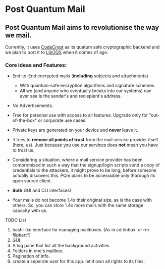 # Post Quantum Mail

## Post Quantum Mail aims to revolutionise the way we mail.

Currently, it uses [CodeCrypt](https://github.com/exaexa/codecrypt) as its quatum safe cryptographic backend and we plan to port it to [LibOQS](https://github.com/open-quantum-safe/liboqs) when it comes of age.

### Core ideas and Features:

* End-to-End encrypted mails (**including** subjects and attachments)
  * With quantum-safe encryption algorithms and signature schemes.
  * All we (and anyone who eventually breaks into our systems) can ever see
	is the sender's and reciepient's address.

* No Advertisements.

* Free for personal use with access to all features.
	Upgrade only for "out-of-the-box" or corporate use cases.

* Private keys are generated on your device and **never** leave it.

* It tries to **remove all points of trust** from the mail service provider itself (here, us).
	Just because you use our services does **not** mean you have to trust us.

* Considering a situation, where a mail service provider has been compromised in such 
	a way that the signup/login scripts send a copy of credentials to the attackers,
	it might prove to be long, before someone actually discovers this. PQm plans to be
	accesssible only thorough its open source client.

* **Both** GUI and CLI interfaces!

* Your mails do not become 1.4x their original size, as is the case with others. So, you can store 1.4x more mails with the same storage capacity with us.


TODO List
1. bash-like interface for managing mailboxes. (As in cd /inbox. or rm flipkart*)
2. GUI
3. A log pane that list all the background activities.
4. Folders in one's mailbox.
5. Pagination of info.
6. create a seperate user for this app. let it own all rights to its files.
